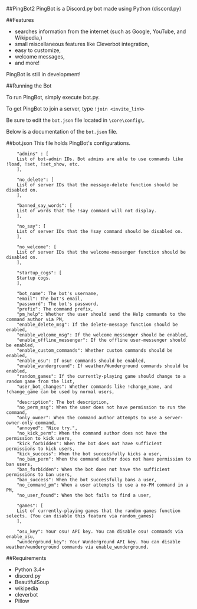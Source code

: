 ##PingBot2
PingBot is a Discord.py bot made using Python (discord.py)

##Features
- searches information from the internet (such as Google, YouTube, and Wikipedia,)
- small miscellaneous features like Cleverbot integration,
- easy to customize,
- welcome messages,
- and more!

PingBot is still in development!

##Running the Bot

To run PingBot, simply execute bot.py.

To get PingBot to join a server, type `!join <invite_link>`

Be sure to edit the `bot.json` file located in `\core\config\`.

Below is a documentation of the `bot.json` file.

##bot.json
This file holds PingBot's configurations.

```
	"admins" : [
	List of bot-admin IDs. Bot admins are able to use commands like !load, !set, !set_show, etc.
	],

	"no_delete": [
	List of server IDs that the message-delete function should be disabled on.
	],

	"banned_say_words": [
	List of words that the !say command will not display.
	],

	"no_say": [
	List of server IDs that the !say command should be disabled on.
	],

	"no_welcome": [
	List of server IDs that the welcome-messenger function should be disabled on.
	],

	"startup_cogs": [
	Startup cogs.
	],

	"bot_name": The bot's username,
	"email": The bot's email,
	"password": The bot's password,
	"prefix": The command prefix,
	"pm_help": Whether the user should send the Help commands to the command author via PM,
	"enable_delete_msg": If the delete-message function should be enabled,
	"enable_welcome_msg": If the welcome messenger should be enabled,
	"enable_offline_messenger": If the offline user-messenger should be enabled,
	"enable_custom_commands": Whether custom commands should be enabled,
	"enable_osu": If osu! commands should be enabled,
	"enable_wunderground": If weather/Wunderground commands should be enabled,
	"random_games": If the currently-playing game should change to a random game from the list,
	"user_bot_changes": Whether commands like !change_name, and !change_game can be used by normal users,

	"description": The bot description,
	"no_perm_msg": When the user does not have permission to run the command,
	"only_owner": When the command author attempts to use a server-owner-only command,
	"annoyed": "Nice try.",
	"no_kick_perm": When the command author does not have the permission to kick users,
	"kick_forbidden": When the bot does not have sufficient permissions to kick users,
	"kick_success": When the bot successfully kicks a user,
	"no_ban_perm": When the command author does not have permission to ban users,
	"ban_forbidden": When the bot does not have the sufficient permissions to ban users,
	"ban_success": When the bot successfully bans a user,
	"no_command_pm": When a user attempts to use a no-PM command in a PM,
	"no_user_found": When the bot fails to find a user,

	"games": [
	List of currently-playing games that the random games function selects. (You can disable this feature via random_games)
	],

	"osu_key": Your osu! API key. You can disable osu! commands via enable_osu,
	"wunderground_key": Your Wunderground API key. You can disable weather/wunderground commands via enable_wunderground.
```

##Requirements

- Python 3.4+
- discord.py
- BeautifulSoup
- wikipedia
- cleverbot
- Pillow